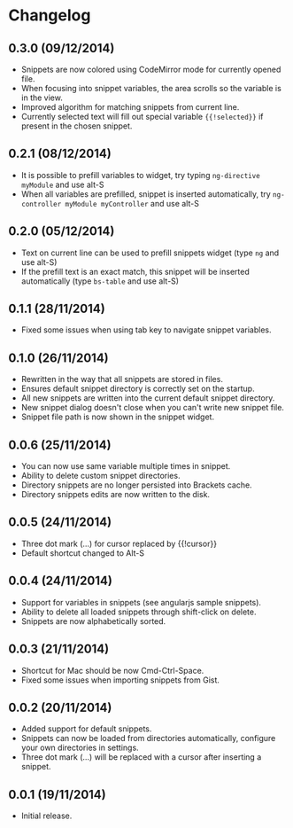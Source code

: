 # Changelog

## 0.3.0 (09/12/2014)
* Snippets are now colored using CodeMirror mode for currently opened file.
* When focusing into snippet variables, the area scrolls so the variable is in the view.
* Improved algorithm for matching snippets from current line.
* Currently selected text will fill out special variable `{{!selected}}` if present in the chosen snippet.

## 0.2.1 (08/12/2014)
* It is possible to prefill variables to widget, try typing `ng-directive myModule` and use alt-S
* When all variables are prefilled, snippet is inserted automatically, try `ng-controller myModule myController` and use alt-S

## 0.2.0 (05/12/2014)
* Text on current line can be used to prefill snippets widget (type `ng` and use alt-S)
* If the prefill text is an exact match, this snippet will be inserted automatically (type `bs-table` and use alt-S)

## 0.1.1 (28/11/2014)
* Fixed some issues when using tab key to navigate snippet variables.

## 0.1.0 (26/11/2014)
* Rewritten in the way that all snippets are stored in files.
* Ensures default snippet directory is correctly set on the startup.
* All new snippets are written into the current default snippet directory.
* New snippet dialog doesn't close when you can't write new snippet file.
* Snippet file path is now shown in the snippet widget.

## 0.0.6 (25/11/2014)
* You can now use same variable multiple times in snippet.
* Ability to delete custom snippet directories.
* Directory snippets are no longer persisted into Brackets cache.
* Directory snippets edits are now written to the disk.

## 0.0.5 (24/11/2014)
* Three dot mark (...) for cursor replaced by {{!cursor}}
* Default shortcut changed to Alt-S

## 0.0.4 (24/11/2014)
* Support for variables in snippets (see angularjs sample snippets).
* Ability to delete all loaded snippets through shift-click on delete.
* Snippets are now alphabetically sorted.

## 0.0.3 (21/11/2014)
* Shortcut for Mac should be now Cmd-Ctrl-Space.
* Fixed some issues when importing snippets from Gist.

## 0.0.2 (20/11/2014)
* Added support for default snippets.
* Snippets can now be loaded from directories automatically, configure your own directories in settings.
* Three dot mark (...) will be replaced with a cursor after inserting a snippet.

## 0.0.1 (19/11/2014)
* Initial release.
